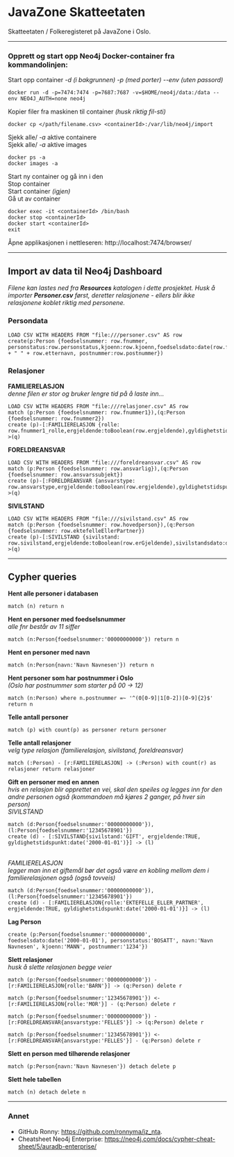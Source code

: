 # JavaZone Skatteetaten
Skatteetaten / Folkeregisteret på JavaZone i Oslo.

---
### Opprett og start opp Neo4j Docker-container fra kommandolinjen:
Start opp container _-d (i bakgrunnen) -p (med porter) --env (uten passord)_
```
docker run -d -p=7474:7474 -p=7687:7687 -v=$HOME/neo4j/data:/data --env NEO4J_AUTH=none neo4j
```
Kopier filer fra maskinen til container _(husk riktig fil-sti)_
```
docker cp </path/filename.csv> <containerId>:/var/lib/neo4j/import
```
Sjekk alle/ _-a_ aktive containere
<br/>Sjekk alle/ _-a_ aktive images
```
docker ps -a
docker images -a
```
Start ny container og gå inn i den
<br/>Stop container
<br/>Start container _(igjen)_
<br/>Gå ut av container
```
docker exec -it <containerId> /bin/bash
docker stop <containerId>
docker start <containerId>
exit
```
Åpne applikasjonen i nettleseren: http://localhost:7474/browser/

---

## Import av data til Neo4j Dashboard
_Filene kan lastes ned fra **Resources** katalogen i dette prosjektet. Husk å importer **Personer.csv** først, 
deretter relasjonene - ellers blir ikke relasjonene koblet riktig med personene._
### Persondata
```
LOAD CSV WITH HEADERS FROM "file:///personer.csv" AS row
create(p:Person {foedselsnummer: row.fnummer, personstatus:row.personstatus,kjoenn:row.kjoenn,foedselsdato:date(row.foedselsdato),sivilstand:row.sivilstand,navn:row.fornavn + " " + row.etternavn, postnummer:row.postnummer})
```
### Relasjoner
**FAMILIERELASJON**
<br/>_denne filen er stor og bruker lengre tid på å laste inn..._
```
LOAD CSV WITH HEADERS FROM "file:///relasjoner.csv" AS row
match (p:Person {foedselsnummer: row.fnummer1}),(q:Person {foedselsnummer: row.fnummer2})
create (p)-[:FAMILIERELASJON {rolle: row.fnummer1_rolle,ergjeldende:toBoolean(row.ergjeldende),gyldighetstidspunkt:date(row.gyldighetsdato)}]->(q)
```
**FORELDREANSVAR**
```
LOAD CSV WITH HEADERS FROM "file:///foreldreansvar.csv" AS row
match (p:Person {foedselsnummer: row.ansvarlig}),(q:Person {foedselsnummer: row.ansvarssubjekt})
create (p)-[:FORELDREANSVAR {ansvarstype: row.ansvarstype,ergjeldende:toBoolean(row.ergjeldende),gyldighetstidspunkt:date(row.gyldighetsdato)}]->(q)
```
**SIVILSTAND**
```
LOAD CSV WITH HEADERS FROM "file:///sivilstand.csv" AS row
match (p:Person {foedselsnummer: row.hovedperson}),(q:Person {foedselsnummer: row.ektefelleEllerPartner})
create (p)-[:SIVILSTAND {sivilstand: row.sivilstand,ergjeldende:toBoolean(row.erGjeldende),sivilstandsdato:date(row.sivilstandsdato),myndighet:row.myndighet}]->(q)
```
---
## Cypher queries
**Hent alle personer i databasen**
```cypher
match (n) return n
```
**Hent en personer med foedselsnummer**
<br/>_alle fnr består av 11 siffer_
```cypher
match (n:Person{foedselsnummer:'00000000000'}) return n
```
**Hent en personer med navn**
```cypher
match (n:Person{navn:'Navn Navnesen'}) return n
```
**Hent personer som har postnummer i Oslo**
<br/>_(Oslo har postnummer som starter på 00 -> 12)_
```cypher
match (n:Person) where n.postnummer =~ '^(0[0-9]|1[0-2])[0-9]{2}$' return n
```
**Telle antall personer**
```
match (p) with count(p) as personer return personer
```
**Telle antall relasjoner**
<br/>_velg type relasjon (familierelasjon, sivilstand, foreldreansvar)_
```cypher
match (:Person) - [r:FAMILIERELASJON] -> (:Person) with count(r) as relasjoner return relasjoner
```
**Gift en personer med en annen**
<br/>_hvis en relasjon blir opprettet en vei, skal den speiles og legges inn for den andre personen også
(kommandoen må kjøres 2 ganger, på hver sin person)_
<br/>_SIVILSTAND_
```cypher
match (d:Person{foedselsnummer:'00000000000'}), (l:Person{foedselsnummer:'12345678901'})
create (d) - [:SIVILSTAND{sivilstand:'GIFT', ergjeldende:TRUE, gyldighetstidspunkt:date('2000-01-01')}] -> (l) 
```
<br/>_FAMILIERELASJON_
<br/>_legger man inn et giftemål bør det også være en kobling mellom dem i familierelasjonen også (også tovveis)_
```cypher
match (d:Person{foedselsnummer:'00000000000'}), (l:Person{foedselsnummer:'12345678901'})
create (d) - [:FAMILIERELASJON{rolle:'EKTEFELLE_ELLER_PARTNER', ergjeldende:TRUE, gyldighetstidspunkt:date('2000-01-01')}] -> (l)
```
**Lag Person**
```cypher
create (p:Person{foedselsnummer:'00000000000', foedselsdato:date('2000-01-01'), personstatus:'BOSATT', navn:'Navn Navnesen', kjoenn:'MANN', postnummer:'1234'})
```
**Slett relasjoner**
<br/>_husk å slette relasjonen begge veier_
```cypher
match (p:Person{foedselsnummer:'00000000000'}) - [r:FAMILIERELASJON{rolle:'BARN'}] -> (q:Person) delete r
```
```cypher
match (p:Person{foedselsnummer:'12345678901'}) <- [r:FAMILIERELASJON{rolle:'MOR'}] - (q:Person) delete r
```
```cypher
match (p:Person{foedselsnummer:'00000000000'}) - [r:FORELDREANSVAR{ansvarstype:'FELLES'}] -> (q:Person) delete r
```
```cypher
match (p:Person{foedselsnummer:'12345678901'}) <- [r:FORELDREANSVAR{ansvarstype:'FELLES'}] - (q:Person) delete r
```
**Slett en person med tilhørende relasjoner**
```cypher
match (p:Person{navn:'Navn Navnesen'}) detach delete p
```
**Slett hele tabellen**
```cypher
match (n) detach delete n
```
---
### Annet
* GitHub Ronny: https://github.com/ronnyma/jz_nta.
* Cheatsheet Neo4j Enterprise: https://neo4j.com/docs/cypher-cheat-sheet/5/auradb-enterprise/
